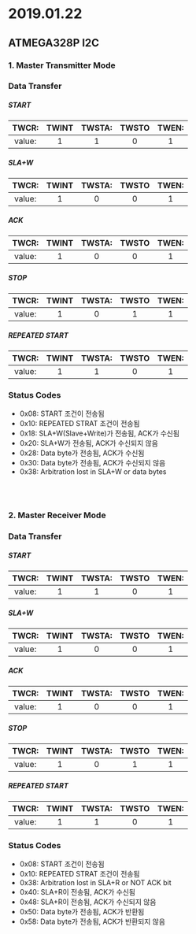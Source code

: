 2019.01.22
=============================
## ATMEGA328P I2C

### **1. Master Transmitter Mode**

### Data Transfer

##### START
|<center>TWCR:</center>|<center>TWINT</center>|<center>TWSTA:</center>|<center>TWSTO</center>|<center>TWEN:</center>| 
|-------|-------|-------|-------|------|
|<center>value:</center>|<center>1</center>|<center>1</center>|<center>0</center>|<center>1</center>| 

##### SLA+W
|<center>TWCR:</center>|<center>TWINT</center>|<center>TWSTA:</center>|<center>TWSTO</center>|<center>TWEN:</center>| 
|-------|-------|-------|-------|------|
|<center>value:</center>|<center>1</center>|<center>0</center>|<center>0</center>|<center>1</center>| 

##### ACK
|<center>TWCR:</center>|<center>TWINT</center>|<center>TWSTA:</center>|<center>TWSTO</center>|<center>TWEN:</center>| 
|-------|-------|-------|-------|------|
|<center>value:</center>|<center>1</center>|<center>0</center>|<center>0</center>|<center>1</center>| 
 

##### STOP
|<center>TWCR:</center>|<center>TWINT</center>|<center>TWSTA:</center>|<center>TWSTO</center>|<center>TWEN:</center>| 
|-------|-------|-------|-------|------|
|<center>value:</center>|<center>1</center>|<center>0</center>|<center>1</center>|<center>1</center>| 


##### REPEATED START
|<center>TWCR:</center>|<center>TWINT</center>|<center>TWSTA:</center>|<center>TWSTO</center>|<center>TWEN:</center>| 
|-------|-------|-------|-------|------|
|<center>value:</center>|<center>1</center>|<center>1</center>|<center>0</center>|<center>1</center>|

### Status Codes
- 0x08: START 조건이 전송됨
- 0x10: REPEATED STRAT 조건이 전송됨
- 0x18: SLA+W(Slave+Write)가 전송됨, ACK가 수신됨
- 0x20: SLA+W가 전송됨, ACK가 수신되지 않음
- 0x28: Data byte가 전송됨, ACK가 수신됨
- 0x30: Data byte가 전송됨, ACK가 수신되지 않음
- 0x38: Arbitration lost in SLA+W or data bytes
</br>
</br>

### **2. Master Receiver Mode**

### Data Transfer

##### START
|<center>TWCR:</center>|<center>TWINT</center>|<center>TWSTA:</center>|<center>TWSTO</center>|<center>TWEN:</center>| 
|-------|-------|-------|-------|------|
|<center>value:</center>|<center>1</center>|<center>1</center>|<center>0</center>|<center>1</center>| 

##### SLA+W
|<center>TWCR:</center>|<center>TWINT</center>|<center>TWSTA:</center>|<center>TWSTO</center>|<center>TWEN:</center>| 
|-------|-------|-------|-------|------|
|<center>value:</center>|<center>1</center>|<center>0</center>|<center>0</center>|<center>1</center>| 

##### ACK
|<center>TWCR:</center>|<center>TWINT</center>|<center>TWSTA:</center>|<center>TWSTO</center>|<center>TWEN:</center>| 
|-------|-------|-------|-------|------|
|<center>value:</center>|<center>1</center>|<center>0</center>|<center>0</center>|<center>1</center>| 
 

##### STOP
|<center>TWCR:</center>|<center>TWINT</center>|<center>TWSTA:</center>|<center>TWSTO</center>|<center>TWEN:</center>| 
|-------|-------|-------|-------|------|
|<center>value:</center>|<center>1</center>|<center>0</center>|<center>1</center>|<center>1</center>| 


##### REPEATED START
|<center>TWCR:</center>|<center>TWINT</center>|<center>TWSTA:</center>|<center>TWSTO</center>|<center>TWEN:</center>| 
|-------|-------|-------|-------|------|
|<center>value:</center>|<center>1</center>|<center>1</center>|<center>0</center>|<center>1</center>| 

### Status Codes
- 0x08: START 조건이 전송됨
- 0x10: REPEATED STRAT 조건이 전송됨
- 0x38: Arbitration lost in SLA+R or NOT ACK bit
- 0x40: SLA+R이 전송됨, ACK가 수신됨
- 0x48: SLA+R이 전송됨, ACK가 수신되지 않음
- 0x50: Data byte가 전송됨, ACK가 반환됨
- 0x58: Data byte가 전송됨, ACK가 반환되지 않음
